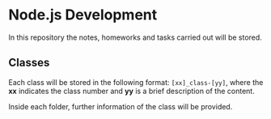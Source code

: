 # Node.js Development

In this repository the notes, homeworks and tasks carried out will be stored.

## Classes
Each class will be stored in the following format:
``` [xx]_class-[yy] ```, where the __xx__ indicates the class number and __yy__ is a brief description of the content.

Inside each folder, further information of the class will be provided.